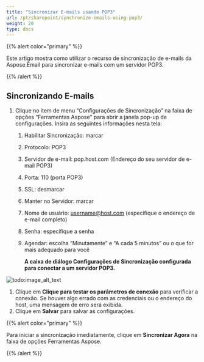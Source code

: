 ```yaml
---
title: "Sincronizar E-mails usando POP3"
url: /pt/sharepoint/synchronize-emails-using-pop3/
weight: 20
type: docs
---
```



{{% alert color="primary" %}} 

Este artigo mostra como utilizar o recurso de sincronização de e-mails da Aspose.Email para sincronizar e-mails com um servidor POP3. 

{{% /alert %}} 
## **Sincronizando E-mails**
1. Clique no item de menu “Configurações de Sincronização” na faixa de opções “Ferramentas Aspose” para abrir a janela pop-up de configurações. Insira as seguintes informações nesta tela: 
   1. Habilitar Sincronização: marcar
   1. Protocolo: POP3
   1. Servidor de e-mail: pop.host.com (Endereço do seu servidor de e-mail POP3)
   1. Porta: 110 (porta POP3)
   1. SSL: desmarcar
   1. Manter no Servidor: marcar
   1. Nome de usuário: username@host.com (especifique o endereço de e-mail completo)
   1. Senha: especifique a senha
   1. Agendar: escolha “Minutamente” e “A cada 5 minutos” ou o que for mais adequado para você 

      **A caixa de diálogo Configurações de Sincronização configurada para conectar a um servidor POP3.** 

![todo:image_alt_text](synchronize-emails-using-pop3_1.png)




1. Clique em **Clique para testar os parâmetros de conexão** para verificar a conexão. Se houver algo errado com as credenciais ou o endereço do host, uma mensagem de erro será exibida.
1. Clique em **Salvar** para salvar as configurações.

{{% alert color="primary" %}} 

Para iniciar a sincronização imediatamente, clique em **Sincronizar Agora** na faixa de opções Ferramentas Aspose. 

{{% /alert %}}